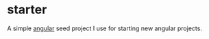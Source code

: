 # starter
A simple [angular](https://angular.io/) seed project I use for starting new angular projects. 
